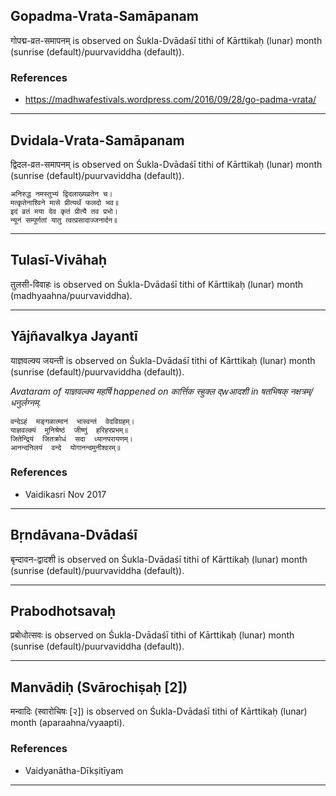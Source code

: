 ## Gopadma-Vrata-Samāpanam
गोपद्म-व्रत-समापनम् is observed on Śukla-Dvādaśī tithi of Kārttikaḥ (lunar) month (sunrise (default)/puurvaviddha (default)).


### References
* https://madhwafestivals.wordpress.com/2016/09/28/go-padma-vrata/


---
## Dvidala-Vrata-Samāpanam
द्विदल-व्रत-समापनम् is observed on Śukla-Dvādaśī tithi of Kārttikaḥ (lunar) month (sunrise (default)/puurvaviddha (default)).



```
अनिरुद्ध नमस्तुभ्यं द्विदलाख्यव्रतेन च।
मत्कृतेनाश्विने मासे प्रीत्यर्थं फलदो भव॥
इदं व्रतं मया देव कृतं प्रीत्यै तव प्रभो।
न्यूनं सम्पूर्णतां यातु त्वत्प्रसादाज्जनार्दन॥
```

---
## Tulasī-Vivāhaḥ
तुलसी-विवाहः is observed on Śukla-Dvādaśī tithi of Kārttikaḥ (lunar) month (madhyaahna/puurvaviddha).



---
## Yājñavalkya Jayantī
याज्ञवल्क्य जयन्ती is observed on Śukla-Dvādaśī tithi of Kārttikaḥ (lunar) month (sunrise (default)/puurvaviddha (default)).

_Avataram of याज्ञवल्क्य महर्षि happened on कार्त्तिक स्हुक्ल द्wआदशी in षतभिषक् नक्षत्रम्/धनुर्लग्नम्._

```
वन्देऽहं  मङ्गळात्मानं  भास्वन्तं  वेदविग्रहम्।
याज्ञवल्क्यं  मुनिश्रेष्ठं  जीष्णुं  हरिहरप्रभम्॥
जितेन्द्रियं  जितक्रोधं  सदा  ध्यानपरायणम्।
आनन्दनिलयं  वन्दे  योगानन्दमुनीश्वरम्॥

```
### References
* Vaidikasri Nov 2017


---
## Bṛndāvana-Dvādaśī
बृन्दावन-द्वादशी is observed on Śukla-Dvādaśī tithi of Kārttikaḥ (lunar) month (sunrise (default)/puurvaviddha (default)).



---
## Prabodhotsavaḥ
प्रबोधोत्सवः is observed on Śukla-Dvādaśī tithi of Kārttikaḥ (lunar) month (sunrise (default)/puurvaviddha (default)).



---
## Manvādiḥ (Svārochiṣaḥ [2])
मन्वादिः (स्वारोचिषः [२]) is observed on Śukla-Dvādaśī tithi of Kārttikaḥ (lunar) month (aparaahna/vyaapti).


### References
* Vaidyanātha-Dīkṣitīyam


---
